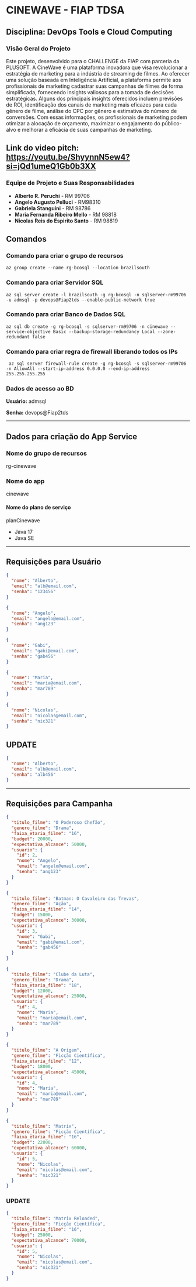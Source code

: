 # CINEWAVE - FIAP TDSA
## Disciplina: DevOps Tools e Cloud Computing

### Visão Geral do Projeto

Este projeto, desenvolvido para o CHALLENGE da FIAP com parceria da PLUSOFT. A CineWave é uma plataforma inovadora que visa revolucionar a estratégia de marketing para a indústria de streaming de filmes. Ao oferecer uma solução baseada em Inteligência Artificial, a plataforma permite aos profissionais de marketing cadastrar suas campanhas de filmes de forma simplificada, fornecendo insights valiosos para a tomada de decisões estratégicas. Alguns dos principais insights oferecidos incluem previsões de ROI, identificação dos canais de marketing mais eficazes para cada gênero de filme, análise do CPC por gênero e estimativa do número de conversões. Com essas informações, os profissionais de marketing podem otimizar a alocação de orçamento, maximizar o engajamento do público-alvo e melhorar a eficácia de suas campanhas de marketing.

## Link do video pitch: https://youtu.be/ShyynnN5ew4?si=jQd1umeQ1Gb0b3XX

### Equipe de Projeto e Suas Responsabilidades

- **Alberto R. Peruchi** - RM 99706
- **Angelo Augusto Pelluci** - RM98310 
- **Gabriela Stanguini** - RM 98786
- **Maria Fernanda Ribeiro Mello** - RM 98818
- **Nicolas Reis do Espirito Santo** - RM 98819

## Comandos

### Comando para criar o grupo de recursos

``` az group create --name rg-bcosql --location brazilsouth ```


### Comando para criar Servidor SQL
``` az sql server create -l brazilsouth -g rg-bcosql -n sqlserver-rm99706 -u admsql -p devops@Fiap2tds --enable-public-network true ```

### Comando para criar Banco de Dados SQL
``` az sql db create -g rg-bcosql -s sqlserver-rm99706 -n cinewave --service-objective Basic --backup-storage-redundancy Local --zone-redundant false ``` 

### Comando para criar regra de firewall liberando todos os IPs
``` az sql server firewall-rule create -g rg-bcosql -s sqlserver-rm99706 -n AllowAll --start-ip-address 0.0.0.0 --end-ip-address 255.255.255.255``` 

### Dados de acesso ao BD
**Usuário:** 
admsql

**Senha:**
devops@Fiap2tds

___
## Dados para criação do App Service

### Nome do grupo de recursos
rg-cinewave

### Nome do app
cinewave

#### Nome do plano de serviço
planCinewave

- Java 17 
- Java SE

____
## Requisições para Usuário

```json
{
  "nome": "Alberto",
  "email": "alb@email.com",
  "senha": "123456"
}
```
```json
{
  "nome": "Angelo",
  "email": "angelo@email.com",
  "senha": "ang123"
}
```
```json
{
  "nome": "Gabi",
  "email": "gabi@email.com",
  "senha": "gab456"
}
```
```json
{
  "nome": "Maria",
  "email": "maria@email.com",
  "senha": "mar789"
}
```
```json
{
  "nome": "Nicolas",
  "email": "nicolas@email.com",
  "senha": "nic321"
}
```

## UPDATE 
```json
{
  "nome": "Alberto",
  "email": "alb@email.com",
  "senha": "alb456"
}
```
___

## Requisições para Campanha

```json
{
  "titulo_filme": "O Poderoso Chefão",
  "genero_filme": "Drama",
  "faixa_etaria_filme": "16",
  "budget": 20000,
  "expectativa_alcance": 50000,
  "usuario": {
    "id": 2,
    "nome": "Angelo",
    "email": "angelo@email.com",
    "senha": "ang123"
  }
}
```
```json
{
  "titulo_filme": "Batman: O Cavaleiro das Trevas",
  "genero_filme": "Ação",
  "faixa_etaria_filme": "14",
  "budget": 15000,
  "expectativa_alcance": 30000,
  "usuario": {
    "id": 3,
    "nome": "Gabi",
    "email": "gabi@email.com",
    "senha": "gab456"
  }
}
```
```json
{
  "titulo_filme": "Clube da Luta",
  "genero_filme": "Drama",
  "faixa_etaria_filme": "18",
  "budget": 12000,
  "expectativa_alcance": 25000,
  "usuario": {
    "id": 4,
    "nome": "Maria",
    "email": "maria@email.com",
    "senha": "mar789"
  }
}
```
```json
{
  "titulo_filme": "A Origem",
  "genero_filme": "Ficção Científica",
  "faixa_etaria_filme": "12",
  "budget": 18000,
  "expectativa_alcance": 45000,
  "usuario": {
    "id": 4,
    "nome": "Maria",
    "email": "maria@email.com",
    "senha": "mar789"
  }
}
```
```json
{
  "titulo_filme": "Matrix",
  "genero_filme": "Ficção Científica",
  "faixa_etaria_filme": "16",
  "budget": 22000,
  "expectativa_alcance": 60000,
  "usuario": {
    "id": 5,
    "nome": "Nicolas",
    "email": "nicolas@email.com",
    "senha": "nic321"
  }
}
```

### UPDATE
```json
{
  "titulo_filme": "Matrix Reloaded",
  "genero_filme": "Ficção Científica",
  "faixa_etaria_filme": "16",
  "budget": 25000,
  "expectativa_alcance": 70000,
  "usuario": {
    "id": 5,
    "nome": "Nicolas",
    "email": "nicolas@email.com",
    "senha": "nic321"
  }
}
````
